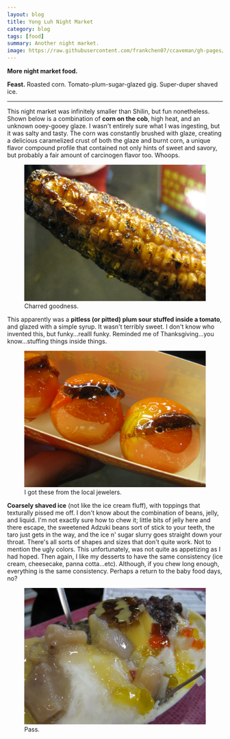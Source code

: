 ```yaml
---
layout: blog
title: Yong Luh Night Market
category: blog
tags: [food]  
summary: Another night market. 
image: https://raw.githubusercontent.com/frankchen07/ccaveman/gh-pages/images/blog/030313_yong_luh_night_market_roasted_corn_courtesy_fc.jpg
---
```


**More night market food.**

**Feast.** Roasted corn. Tomato-plum-sugar-glazed gig. Super-duper shaved ice.

---

This night market was infinitely smaller than Shilin, but fun nonetheless. Shown below is a combination of **corn on the cob**, high heat, and an unknown ooey-gooey glaze. I wasn't entirely sure what I was ingesting, but it was salty and tasty. The corn was constantly brushed with glaze, creating a delicious caramelized crust of both the glaze and burnt corn, a unique flavor compound profile that contained not only hints of sweet and savory, but probably a fair amount of carcinogen flavor too. Whoops.

<figure>
    <img src="https://raw.githubusercontent.com/frankchen07/ccaveman/gh-pages/images/blog/030313_yong_luh_night_market_roasted_corn_courtesy_fc.jpg"></img>
    <figcaption>Charred goodness.</figcaption>
</figure>

This apparently was a **pitless (or pitted) plum sour stuffed inside a tomato**, and glazed with a simple syrup. It wasn't terribly sweet. I don't know who invented this, but funky...realll funky. Reminded me of Thanksgiving...you know...stuffing things inside things.

<figure>
    <img src="https://raw.githubusercontent.com/frankchen07/ccaveman/gh-pages/images/blog/030313_yong_luh_night_market_tomato-fermented_fruit_courtesy_fc.jpg"></img>
    <figcaption>I got these from the local jewelers.</figcaption>
</figure>

**Coarsely shaved ice** (not like the ice cream fluff), with toppings that texturally pissed me off. I don't know about the combination of beans, jelly, and liquid. I'm not exactly sure how to chew it; little bits of jelly here and there escape, the sweetened Adzuki beans sort of stick to your teeth, the taro just gets in the way, and the ice n' sugar slurry goes straight down your throat. There's all sorts of shapes and sizes that don't quite work. Not to mention the ugly colors. This unfortunately, was not quite as appetizing as I had hoped. Then again, I like my desserts to have the same consistency (ice cream, cheesecake, panna cotta...etc). Although, if you chew long enough, everything is the same consistency. Perhaps a return to the baby food days, no?

<figure>
    <img src="https://raw.githubusercontent.com/frankchen07/ccaveman/gh-pages/images/blog/030313_yong_luh_night_market_shaved_taro-jelly-pudding-red_bean_ice_courtesy_fc.jpg"></img>
    <figcaption>Pass.</figcaption>
</figure>
